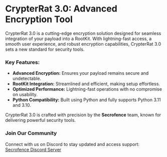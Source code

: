 # CrypterRat 3.0: Advanced Encryption Tool  

CrypterRat 3.0 is a cutting-edge encryption solution designed for seamless integration of your payload into a RootKit. With lightning-fast access, a smooth user experience, and robust encryption capabilities, CrypterRat 3.0 sets a new standard for security tools.  

### Key Features:  
- **Advanced Encryption:** Ensures your payload remains secure and undetectable.  
- **RootKit Integration:** Streamlined and efficient, making setup effortless.  
- **Optimized Performance:** Lightning-fast operations with no compromise on usability.  
- **Python Compatibility:** Built using Python and fully supports Python 3.11 and 3.10.  

CrypterRat 3.0 is crafted with precision by the **Secrofence** team, known for delivering powerful security tools.  

### Join Our Community  
Connect with us on Discord to stay updated and access support:  
[Secrofence Discord Server](https://discord.gg/7MG3NSHnnG)